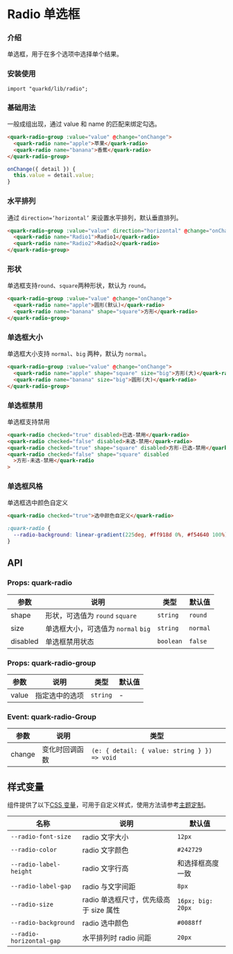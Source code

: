 # Radio 单选框

### 介绍

单选框，用于在多个选项中选择单个结果。

### 安装使用

```tsx
import "quarkd/lib/radio";
```

### 基础用法

一般成组出现，通过 value 和 name 的匹配来绑定勾选。

```html
<quark-radio-group :value="value" @change="onChange">
  <quark-radio name="apple">苹果</quark-radio>
  <quark-radio name="banana">香蕉</quark-radio>
</quark-radio-group>
```

```js
onChange({ detail }) {
  this.value = detail.value;
}
```

### 水平排列

通过 `direction=‘horizontal’` 来设置水平排列，默认垂直排列。

```html
<quark-radio-group :value="value" direction="horizontal" @change="onChange">
  <quark-radio name="Radio1">Radio1</quark-radio>
  <quark-radio name="Radio2">Radio2</quark-radio>
</quark-radio-group>
```

### 形状

单选框支持`round`、`square`两种形状，默认为 `round`。

```html
<quark-radio-group :value="value" @change="onChange">
  <quark-radio name="apple">圆形(默认)</quark-radio>
  <quark-radio name="banana" shape="square">方形</quark-radio>
</quark-radio-group>
```

### 单选框大小

单选框大小支持 `normal`、`big` 两种，默认为 `normal`。

```html
<quark-radio-group :value="value" @change="onChange">
  <quark-radio name="apple" shape="square" size="big">方形(大)</quark-radio>
  <quark-radio name="banana" size="big">圆形(大)</quark-radio>
</quark-radio-group>
```

### 单选框禁用

单选框支持禁用

```html
<quark-radio checked="true" disabled>已选-禁用</quark-radio>
<quark-radio checked="false" disabled>未选-禁用</quark-radio>
<quark-radio checked="true" shape="square" disabled>方形-已选-禁用</quark-radio>
<quark-radio checked="false" shape="square" disabled
  >方形-未选-禁用</quark-radio
>
```

### 单选框风格

单选框选中颜色自定义

```html
<quark-radio checked="true">选中颜色自定义</quark-radio>
```

```css
:quark-radio {
  --radio-background: linear-gradient(225deg, #ff918d 0%, #f54640 100%);
}
```

## API

### Props: quark-radio

| 参数     | 说明                                | 类型      | 默认值   |
| -------- | ----------------------------------- | --------- | -------- |
| shape    | 形状，可选值为 `round` `square`     | `string`  | `round`  |
| size     | 单选框大小，可选值为 `normal` `big` | `string`  | `normal` |
| disabled | 单选框禁用状态                      | `boolean` | `false`  |

### Props: quark-radio-group

| 参数  | 说明           | 类型     | 默认值 |
| ----- | -------------- | -------- | ------ |
| value | 指定选中的选项 | `string` | -      |

### Event: quark-radio-Group

| 参数   | 说明           | 类型                                         |
| ------ | -------------- | -------------------------------------------- |
| change | 变化时回调函数 | `(e: { detail: { value: string } }) => void` |

## 样式变量

组件提供了以下[CSS 变量](https://developer.mozilla.org/zh-CN/docs/Web/CSS/Using_CSS_custom_properties)，可用于自定义样式，使用方法请参考[主题定制](#/zh-CN/guide/theme)。

| 名称                     | 说明                                   | 默认值            |
| ------------------------ | -------------------------------------- | ----------------- |
| `--radio-font-size`      | radio 文字大小                         | `12px`            |
| `--radio-color`          | radio 文字颜色                         | `#242729 `        |
| `--radio-label-height`   | radio 文字行高                         | 和选择框高度一致  |
| `--radio-label-gap`      | radio 与文字间距                       | `8px`             |
| `--radio-size`           | radio 单选框尺寸，优先级高于 size 属性 | `16px; big: 20px` |
| `--radio-background`     | radio 选中颜色                         | `#0088ff`         |
| `--radio-horizontal-gap` | 水平排列时 radio 间距                  | `20px`            |
